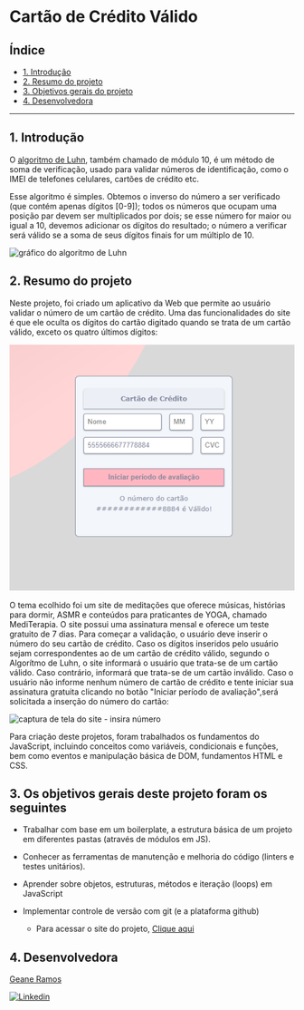 # Cartão de Crédito Válido

## Índice

* [1. Introdução](#1-Introdução)
* [2. Resumo do projeto](#2-resumo-do-projeto)
* [3. Objetivos gerais do projeto](#3-os-objetivos-gerais-deste-projeto-foram-os-seguintes)
* [4. Desenvolvedora](#4-desenvolvedora)

***

## 1. Introdução

O [algoritmo de Luhn](https://en.wikipedia.org/wiki/Luhn_algorithm), também
chamado de módulo 10, é um método de soma de verificação, usado para validar
números de identificação, como o IMEI de telefones celulares, cartões de crédito
etc.

Esse algoritmo é simples. Obtemos o inverso do número a ser verificado (que
contém apenas dígitos [0-9]); todos os números que ocupam uma posição par devem
ser multiplicados por dois; se esse número for maior ou igual a 10, devemos
adicionar os dígitos do resultado; o número a verificar será válido se a soma de
seus dígitos finais for um múltiplo de 10.

![gráfico do algoritmo de
Luhn](https://www.101computing.net/wp/wp-content/uploads/Luhn-Algorithm.png)

## 2. Resumo do projeto

Neste projeto, foi criado um aplicativo da Web que permite ao usuário validar o número de um cartão de crédito.  Uma das funcionalidades do site é que ele oculta os dígitos do cartão digitado quando se trata de um cartão válido, exceto os quatro últimos dígitos:

![captura de tela do site](src/img/card%20validation.png)

O tema ecolhido foi um site de meditações que oferece músicas, histórias para dormir, ASMR e conteúdos para 
praticantes de YOGA, chamado MediTerapia. O site possui uma assinatura mensal e oferece um teste gratuito de 7 dias. Para começar a validação, o usuário deve inserir o número do seu cartão de crédito. Caso os dígitos inseridos pelo usuário
sejam correspondentes ao de um cartão de crédito válido, segundo o Algorítmo de Luhn, o site informará o usuário que trata-se de um cartão válido. Caso contrário, informará que trata-se de um cartão inválido. Caso o usuário não informe nenhum número de cartão de crédito e tente iniciar sua assinatura gratuita clicando no botão "Iniciar período de avaliação",será solicitada a inserção do número do cartão:

 ![captura de tela do site - insira número](src/img/card%20validation%20-%20insira%20n%C3%BAmero.png) 

Para criação deste projetos, foram trabalhados os fundamentos do JavaScript, incluindo conceitos como variáveis, condicionais e funções, bem como eventos e manipulação básica de DOM, fundamentos HTML e CSS.

## 3. Os objetivos gerais deste projeto foram os seguintes

* Trabalhar com base em um boilerplate, a estrutura básica de um projeto em diferentes
  pastas (através de módulos em JS).
* Conhecer as ferramentas de manutenção e melhoria do código (linters e testes
  unitários).
* Aprender sobre objetos, estruturas, métodos e iteração (loops) em JavaScript
* Implementar controle de versão com git (e a plataforma github)

  * Para acessar o site do projeto, [Clique aqui](https://geanemr.github.io/SAP010-card-validation/)

## 4. Desenvolvedora

[Geane Ramos](https://github.com/geanemr)

[![Linkedin](https://img.shields.io/badge/LinkedIn-0077B5?style=for-the-badge&logo=linkedin&logoColor=white://linkedin.com/in/geane-moraes-ramos)](https://www.linkedin.com/in/geane-moraes-ramos/)


